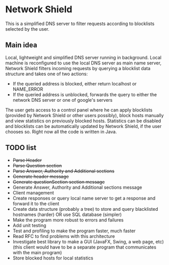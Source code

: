 # Network Shield

This is a simplified DNS server to filter requests according to blocklists selected by the user.

## Main idea
Local, lightweight and simplified DNS server running in background. Local machine is reconfigured to use the local DNS server as main name server, Network Shield filters incoming requests by querying a blocklist data structure and takes one of two actions:
- If the queried address is blocked, either return localhost or NAME_ERROR
- If the queried address is unblocked, forwards the query to either the network DNS server or one of google's servers

The user gets access to a control panel where he can apply blocklists (provided by Network Shield or other users possibly), block hosts manually and view statistics on previously blocked hosts. Statistics can be disabled and blocklists can be automatically updated by Network Shield, if the user chooses so.
Right now all the code is written in Java. 
## TODO list

 - ~~Parse Header~~
 - ~~Parse Question section~~
 - ~~Parse Answer, Authority and Additional sections~~
 - ~~Generate header message~~
 - ~~Generate questionSection section message~~
 - Generate Answer, Authority and Additional sections message
 - Client management
 - Create responses or query local name server to get a response and forward it to the client
 - Create data structure (probably a tree) to store and query blacklisted hostnames (harder) OR use SQL database (simpler)
 - Make the program more robust to errors and failures
 - Add unit testing
 - Test and profiling to make the program faster, much faster
 - Read RFC to find problems with this architecture
 - Investigate best library to make a GUI (JavaFX, Swing, a web page, etc) (this client would have to be a separate program that communicates with the main program)
 - Store blocked hosts for local statistics
